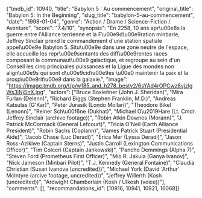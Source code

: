 {"tmdb_id": 10940, "title": "Babylon 5 : Au commencement", "original_title": "Babylon 5: In the Beginning", "slug_title": "babylon-5-au-commencement", "date": "1998-01-04", "genre": "Action / Drame / Science-Fiction / Aventure", "score": "7.4/10", "synopsis": "En 2258, 10 ans apr\u00e8s la guerre entre l'Alliance terrienne et la F\u00e9d\u00e9ration minbarie, Jeffrey Sinclair prend le commandement d'une station spatiale appel\u00e9e Babylon 5. Situ\u00e9e dans une zone neutre de l'espace, elle accueille les repr\u00e9sentants des diff\u00e9rentes races composant la communaut\u00e9 galactique, et regroupe au sein d'un Conseil les cinq principales puissances et la Ligue des mondes non align\u00e9s qui sont d\u00e9cid\u00e9es \u00e0 maintenir la paix et la prosp\u00e9rit\u00e9 dans la galaxie.", "image": "https://image.tmdb.org/t/p/w185_and_h278_bestv2/6sYAd4rOPCwz6vjzlgWs3iNjSnX.jpg", "actors": ["Bruce Boxleitner (John J. Sheridan)", "Mira Furlan (Delenn)", "Richard Biggs (Stephen Franklin, M.D.)", "Andreas Katsulas (G'Kar)", "Peter Jurasik (Londo Mollari)", "Theodore Bikel (Lenonn)", "Reiner Sch\u00f6ne (Dukhat)", "Michael O\u2019Hare (Lt. Cmdr. Jeffrey Sinclair (archive footage))", "Robin Atkin Downes (Morann)", "J. Patrick McCormack (General Lefcourt)", "Tricia O'Neil (Earth Alliance President)", "Robin Sachs (Coplann)", "James Patrick Stuart (Presidential Aide)", "Jacob Chase (Luc Deradi)", "Erica Mer (Lyssa Deradi)", "Jason Ross-Azikiwe (Captain Sterns)", "Justin Carroll (Lexington Communications Officer)", "Tim Colceri (Captain Jankowski)", "Pancho Demmings (Alpha 7)", "Steven Ford (Prometheus First Officer)", "Mio R. Jakula (Ganya Ivanov)", "Nick Jameson (Minbari Pilot)", "T.J. Kennedy (General Fontaine)", "Claudia Christian (Susan Ivanova (uncredited))", "Michael York (David 'Arthur' McIntyre (arcive footage, uncredited))", "Jeffrey Willerth (Kosh (uncredited))", "Ardwight Chamberlain (Kosh / Ulkesh (voice))"], "comments": [], "recommandations_id": [10916, 10941, 10921, 16068]}